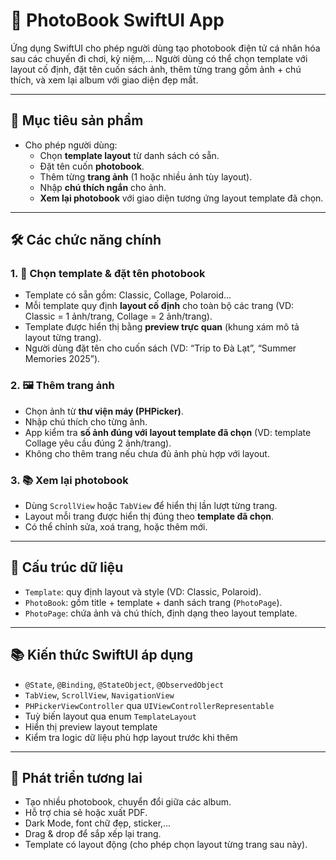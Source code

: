 # 📘 PhotoBook SwiftUI App

Ứng dụng SwiftUI cho phép người dùng tạo photobook điện tử cá nhân hóa sau các chuyến đi chơi, kỷ niệm,... Người dùng có thể chọn template với layout cố định, đặt tên cuốn sách ảnh, thêm từng trang gồm ảnh + chú thích, và xem lại album với giao diện đẹp mắt.

---

## 🎯 Mục tiêu sản phẩm

- Cho phép người dùng:
  - Chọn **template layout** từ danh sách có sẵn.
  - Đặt tên cuốn **photobook**.
  - Thêm từng **trang ảnh** (1 hoặc nhiều ảnh tùy layout).
  - Nhập **chú thích ngắn** cho ảnh.
  - **Xem lại photobook** với giao diện tương ứng layout template đã chọn.

---

## 🛠️ Các chức năng chính

### 1. 📖 Chọn template & đặt tên photobook
- Template có sẵn gồm: Classic, Collage, Polaroid...
- Mỗi template quy định **layout cố định** cho toàn bộ các trang (VD: Classic = 1 ảnh/trang, Collage = 2 ảnh/trang).
- Template được hiển thị bằng **preview trực quan** (khung xám mô tả layout từng trang).
- Người dùng đặt tên cho cuốn sách (VD: “Trip to Đà Lạt”, “Summer Memories 2025”).

### 2. 🖼️ Thêm trang ảnh
- Chọn ảnh từ **thư viện máy (PHPicker)**.
- Nhập chú thích cho từng ảnh.
- App kiểm tra **số ảnh đúng với layout template đã chọn** (VD: template Collage yêu cầu đúng 2 ảnh/trang).
- Không cho thêm trang nếu chưa đủ ảnh phù hợp với layout.

### 3. 📚 Xem lại photobook
- Dùng `ScrollView` hoặc `TabView` để hiển thị lần lượt từng trang.
- Layout mỗi trang được hiển thị đúng theo **template đã chọn**.
- Có thể chỉnh sửa, xoá trang, hoặc thêm mới.

---

## 📂 Cấu trúc dữ liệu

- `Template`: quy định layout và style (VD: Classic, Polaroid).
- `PhotoBook`: gồm title + template + danh sách trang (`PhotoPage`).
- `PhotoPage`: chứa ảnh và chú thích, định dạng theo layout template.

---

## 📚 Kiến thức SwiftUI áp dụng

- `@State`, `@Binding`, `@StateObject`, `@ObservedObject`
- `TabView`, `ScrollView`, `NavigationView`
- `PHPickerViewController` qua `UIViewControllerRepresentable`
- Tuỳ biến layout qua enum `TemplateLayout`
- Hiển thị preview layout template
- Kiểm tra logic dữ liệu phù hợp layout trước khi thêm

---

## 🚀 Phát triển tương lai

- Tạo nhiều photobook, chuyển đổi giữa các album.
- Hỗ trợ chia sẻ hoặc xuất PDF.
- Dark Mode, font chữ đẹp, sticker,...
- Drag & drop để sắp xếp lại trang.
- Template có layout động (cho phép chọn layout từng trang sau này).
